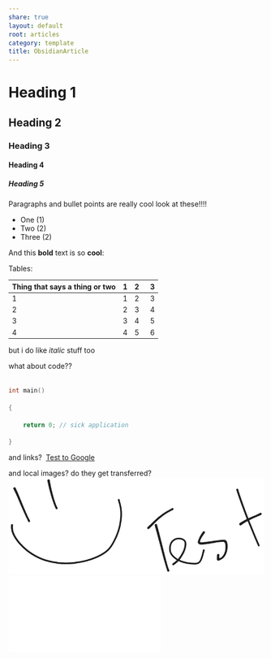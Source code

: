 ```yaml
---
share: true
layout: default
root: articles
category: template
title: ObsidianArticle
---
```

# Heading 1

## Heading 2

### Heading 3

#### Heading 4

##### Heading 5
  
Paragraphs and bullet points are really cool look at these!!!!
- One (1)
- Two (2)
- Three (2)

And this **bold** text is so **cool**:

Tables:

| Thing that says a thing or two | 1   | 2   | 3   |
| ------------------------------ | --- | --- | --- |
| 1                              | 1   | 2   | 3   |
| 2                              | 2   | 3   | 4   |
| 3                              | 3   | 4   | 5   |
| 4                              | 4   | 5   | 6   |
 
but i do like *italic* stuff too

what about code??
``` cpp

int main()

{

    return 0; // sick application

}

```
and links?
 [Test to Google](https://dev.epicgames.com/documentation/en-us/unreal-engine/distance-field-ambient-occlusion-in-unreal-engine)

and local images? do they get transferred?
![TestImage.png](root/04%20-%20Permanent/Articles/Resources/TestImage.png)
![DD_CombatMenu](DD_CombatMenu.md)